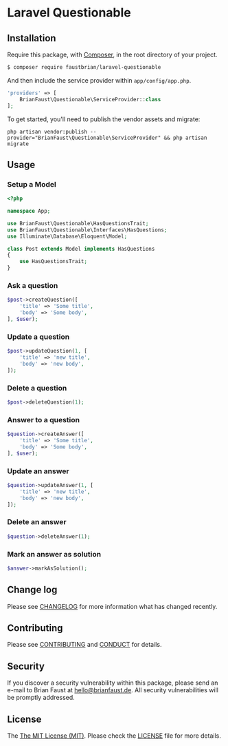 # Laravel Questionable

## Installation

Require this package, with [Composer](https://getcomposer.org/), in the root directory of your project.

``` bash
$ composer require faustbrian/laravel-questionable
```

And then include the service provider within `app/config/app.php`.

``` php
'providers' => [
    BrianFaust\Questionable\ServiceProvider::class
];
```

To get started, you'll need to publish the vendor assets and migrate:
```
php artisan vendor:publish --provider="BrianFaust\Questionable\ServiceProvider" && php artisan migrate
```

## Usage

### Setup a Model
``` php
<?php

namespace App;

use BrianFaust\Questionable\HasQuestionsTrait;
use BrianFaust\Questionable\Interfaces\HasQuestions;
use Illuminate\Database\Eloquent\Model;

class Post extends Model implements HasQuestions
{
    use HasQuestionsTrait;
}
```

### Ask a question
``` php
$post->createQuestion([
    'title' => 'Some title',
    'body' => 'Some body',
], $user);
```

### Update a question
``` php
$post->updateQuestion(1, [
    'title' => 'new title',
    'body' => 'new body',
]);
```

### Delete a question
``` php
$post->deleteQuestion(1);
```

### Answer to a question
``` php
$question->createAnswer([
    'title' => 'Some title',
    'body' => 'Some body',
], $user);
```

### Update an answer
``` php
$question->updateAnswer(1, [
    'title' => 'new title',
    'body' => 'new body',
]);
```

### Delete an answer
``` php
$question->deleteAnswer(1);
```

### Mark an answer as solution
``` php
$answer->markAsSolution();
```
## Change log

Please see [CHANGELOG](CHANGELOG.md) for more information what has changed recently.

## Contributing

Please see [CONTRIBUTING](.github/CONTRIBUTING.md) and [CONDUCT](CONDUCT.md) for details.

## Security

If you discover a security vulnerability within this package, please send an e-mail to Brian Faust at hello@brianfaust.de. All security vulnerabilities will be promptly addressed.

## License

The [The MIT License (MIT)](LICENSE). Please check the [LICENSE](LICENSE) file for more details.
